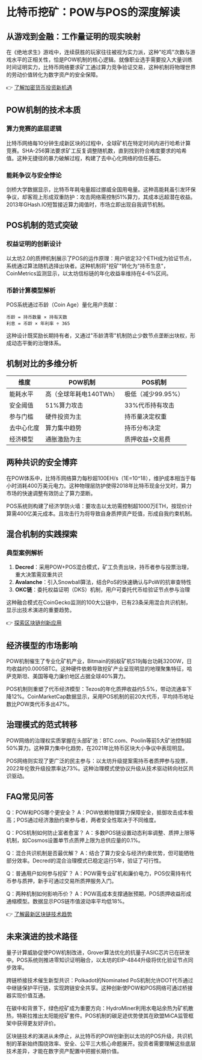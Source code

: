 # 比特币挖矿：POW与POS的深度解读

## 从游戏到金融：工作量证明的现实映射

在《绝地求生》游戏中，连续获胜的玩家往往被视为实力派，这种"吃鸡"次数与游戏水平的正相关性，恰是POW机制的核心逻辑。就像职业选手需要投入大量训练时间证明实力，比特币网络要求矿工通过算力竞争验证交易，这种机制将物理世界的劳动价值转化为数字资产的安全保障。

👉 [了解加密货币投资新机遇](https://bit.ly/okx_welcome)

## POW机制的技术本质

### 算力竞赛的底层逻辑
比特币网络每10分钟生成新区块的过程中，全球矿机在特定时间内进行哈希计算竞赛。SHA-256算法要求矿工反复调整随机数，直到找到符合难度要求的哈希值。这种无捷径的暴力破解过程，构建了去中心化网络的信任基石。

### 能耗争议与安全悖论
剑桥大学数据显示，比特币年耗电量超过挪威全国用电量。这种高能耗虽引发环保争议，却客观上形成双重防护：攻击网络需控制51%算力，其成本远超潜在收益。2013年GHash.IO短暂接近算力阈值时，市场立即出现自我调节机制。

## POS机制的范式突破

### 权益证明的创新设计
以太坊2.0的质押机制展示了POS的运作原理：用户锁定32个ETH成为验证节点，系统通过算法随机选择出块者。这种机制将"挖矿"转化为"持币生息"，CoinMetrics监测显示，以太坊信标链的年化收益率维持在4-6%区间。

### 币龄计算模型解析
POS系统通过币龄（Coin Age）量化用户贡献：
```
币龄 = 持币数量 × 持有天数
利息 = 币龄 × 年利率 ÷ 365
```
这种设计既奖励长期持有者，又通过"币龄清零"机制防止少数节点垄断出块权，形成动态平衡的治理体系。

## 机制对比的多维分析

| 维度        | POW机制                 | POS机制                |
|-------------|-------------------------|------------------------|
| 能耗水平    | 高（全球年耗电140TWh） | 极低（减少99.95%）     |
| 安全阈值    | 51%算力攻击             | 33%代币持有攻击        |
| 参与门槛    | 硬件投资为主            | 持币量决定权重         |
| 去中心化度  | 算力集中趋势            | 持币分布决定           |
| 经济模型    | 通胀激励为主            | 质押收益+交易费        |

## 两种共识的安全博弈

在POW体系中，比特币网络算力每秒超100EH/s（1E=10^18），维护成本相当于每小时消耗400万美元电力。这种物理层防护使得2018年比特币现金分叉时，算力市场的快速调整有效防止了算力垄断。

POS系统则构建了经济学防火墙：要攻击以太坊需控制超1000万ETH，按现价计算需400亿美元成本。且攻击行为将导致自身质押资产贬值，形成自我约束机制。

## 混合机制的实践探索

### 典型案例解析
1. **Decred**：采用POW+POS混合模式，矿工负责出块，持币者参与投票治理，重大决策需双重共识
2. **Avalanche**：引入Snowball算法，结合PoS的快速确认与PoW的抗审查特性
3. **OKC链**：委托权益证明（DKS）机制，用户可委托代币给验证节点参与治理

这种融合模式在CoinGecko监测的100大公链中，已有23条采用混合共识机制，显示出技术演进的重要趋势。

👉 [探索区块链创新应用](https://bit.ly/okx_welcome)

## 经济模型的市场影响

POW机制催生了专业化矿机产业，Bitmain的蚂蚁矿机S19j每台功耗3200W，日均收益约0.0005BTC。这种硬件依赖导致挖矿产业呈现明显的地理聚集特征，哈萨克斯坦、美国等电力廉价地区占据全球40%算力。

POS机制则重塑了代币经济模型：Tezos的年化质押收益约5.5%，带动流通率下降12%。CoinMarketCap数据显示，采用POS机制的前20大代币，平均持币地址数比POW类代币多出47%。

## 治理模式的范式转移

POW网络的治理权实质掌握在头部矿池：BTC.com、Poolin等前5大矿池控制超50%算力。这种算力集中化趋势，在2021年比特币区块大小争议中表现明显。

POS网络则实现了更广泛的民主参与：以太坊升级提案需持币者质押参与投票，2022年伦敦升级投票率达73%。这种治理模式使协议升级从技术驱动转向社区共识驱动。

## FAQ常见问答

Q：POW和POS哪个更安全？
A：POW依赖物理算力保障安全，抵御攻击成本极高；POS通过经济激励约束参与者，两者安全性取决于不同维度。

Q：POS机制如何防止富者愈富？
A：多数POS链设置动态利率调整、质押上限等机制，如Cosmos设置单节点质押上限为总供应量的0.1%。

Q：混合共识机制是否最优解？
A：结合了算力安全与经济约束优势，但可能牺牲部分效率。Decred的混合治理模式已稳定运行5年，验证了可行性。

Q：普通用户如何参与挖矿？
A：POW需专业矿机和廉价电力，POS仅需持有代币参与质押，新手可通过交易所质押服务入门。

Q：两种机制如何影响币价？
A：POW高成本支撑通胀预期，POS质押收益形成通缩模型。数据显示POS链市值波动率平均低18%。

👉 [了解最新区块链技术趋势](https://bit.ly/okx_welcome)

## 未来演进的技术路径

量子计算威胁促使POW机制改进，Grover算法优化的抗量子ASIC芯片已在研发中。POS系统则推进零知识证明融合，以太坊的EIP-4844升级将优化验证节点同步效率。

跨链桥接技术催生新型共识：Polkadot的Nominated PoS机制允许DOT代币通过中继链保护平行链，实现跨链安全共享。这种创新使POW和POS网络可通过桥接器实现价值互通。

在碳中和背景下，绿色挖矿成为重要方向：HydroMiner利用水电站余热为矿机散热，特斯拉推出太阳能挖矿套件。POS机制的碳足迹优势使其在欧盟MiCA监管框架中获得更友好评价。

区块链技术的演进从未停止，从比特币的POW创新到以太坊的POS升级，共识机制的革新始终围绕效率、安全、公平三大核心命题展开。投资者需要理解这些底层技术差异，才能在数字资产配置中把握长期价值。